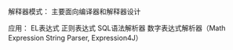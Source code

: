 解释器模式： 主要面向编译器和解释器设计

应用：
EL表达式
正则表达式
SQL语法解析器
数字表达式解析器（Math Expression String Parser, Expression4J）

